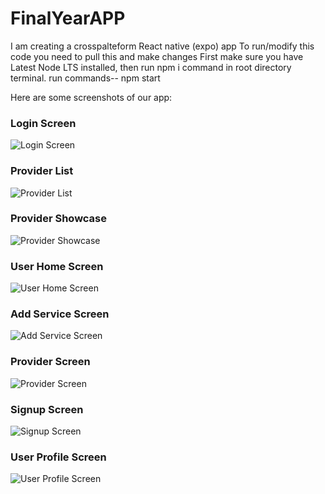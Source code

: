 # FinalYearAPP
I am creating a crosspalteform React native (expo) app 
To run/modify this code you need to pull this and make changes
First make sure you have Latest Node LTS installed,
then run npm i command in root directory terminal.
run commands--
npm start 


Here are some screenshots of our app:

### Login Screen
![Login Screen](screenshots/Login.png)

### Provider List
![Provider List](screenshots/ProviderList.png)

### Provider Showcase
![Provider Showcase](screenshots/ProviderShocase.png)

### User Home Screen
![User Home Screen](screenshots/User_HomeScreen.png)

### Add Service Screen
![Add Service Screen](screenshots/addservice.png)

### Provider Screen
![Provider Screen](screenshots/provider.png)

### Signup Screen
![Signup Screen](screenshots/signup.png)

### User Profile Screen
![User Profile Screen](screenshots/userProfile.png)
